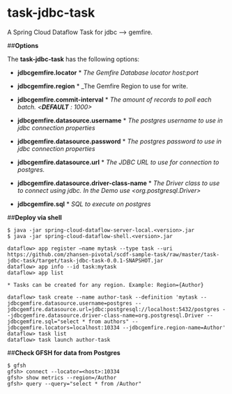 # task-jdbc-task
A Spring Cloud Dataflow Task for jdbc --> gemfire. 

##**Options**

The **task-jdbc-task** has the following options:

* **jdbcgemfire.locator**
       * _The Gemfire Database locator host:port_
 
* **jdbcgemfire.region**
       * _The Gemfire Region to use for write.
       
* **jdbcgemfire.commit-interval**
       * _The amount of records to poll each batch. <**DEFAULT** : 1000>_
 
* **jdbcgemfire.datasource.username**
       * _The postgres username to use in jdbc connection properties_
       
* **jdbcgemfire.datasource.password**
       * _The postgres password to use in jdbc connection properties_
       
* **jdbcgemfire.datasource.url**
       * _The JDBC URL to use for connection to postgres._
       
* **jdbcgemfire.datasource.driver-class-name**
       * _The Driver class to use to connect using jdbc. In the Demo use <org.postgresql.Driver>_
        
* **jdbcgemfire.sql**
       * _SQL to execute on postgres_

 

##**Deploy via shell**

```
$ java -jar spring-cloud-dataflow-server-local.<version>.jar
$ java -jar spring-cloud-dataflow-shell.<version>.jar

dataflow> app register —name mytask --type task --uri https://github.com/zhansen-pivotal/scdf-sample-task/raw/master/task-jdbc-task/target/task-jdbc-task-0.0.1-SNAPSHOT.jar
dataflow> app info --id task:mytask 
dataflow> app list

* Tasks can be created for any region. Example: Region={Author}

dataflow> task create --name author-task --definition 'mytask --jdbcgemfire.datasource.username=postgres --jdbcgemfire.datasource.url=jdbc:postgresql://localhost:5432/postgres --jdbcgemfire.datasource.driver-class-name=org.postgresql.Driver --jdbcgemfire.sql="select * from authors" --jdbcgemfire.locators=localhost:10334 --jdbcgemfire.region-name=Author'
dataflow> task list
dataflow> task launch author-task
```
##**Check GFSH for data from Postgres**
```
$ gfsh
gfsh> connect --locator=<host>:10334
gfsh> show metrics --region=/Author
gfsh> query --query="select * from /Author"
```
